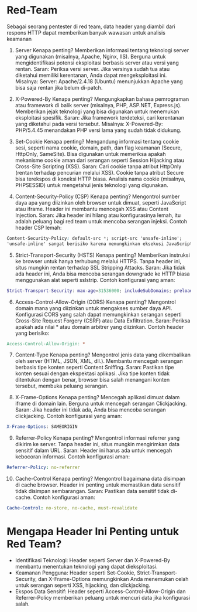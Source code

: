 # Red-Team
Sebagai seorang pentester di red team, data header yang diambil dari respons HTTP dapat memberikan banyak wawasan untuk analisis keamanan

1. Server
Kenapa penting?
Memberikan informasi tentang teknologi server yang digunakan (misalnya, Apache, Nginx, IIS).
Berguna untuk mengidentifikasi potensi eksploitasi berbasis server atau versi yang rentan.
Saran:
Periksa versi server. Jika versinya sudah tua atau diketahui memiliki kerentanan, Anda dapat mengeksploitasi ini.
Misalnya: Server: Apache/2.4.18 (Ubuntu) menunjukkan Apache yang bisa saja rentan jika belum di-patch.

2. X-Powered-By
Kenapa penting?
Mengungkapkan bahasa pemrograman atau framework di balik server (misalnya, PHP, ASP.NET, Express.js).
Memberikan jejak teknologi yang bisa digunakan untuk menemukan eksploitasi spesifik.
Saran:
Jika framework terdeteksi, cari kerentanan yang diketahui pada versi tersebut.
Misalnya: X-Powered-By: PHP/5.4.45 menandakan PHP versi lama yang sudah tidak didukung.

3. Set-Cookie
Kenapa penting?
Mengandung informasi tentang cookie sesi, seperti nama cookie, domain, path, dan flag keamanan (Secure, HttpOnly, SameSite).
Bisa digunakan untuk memeriksa apakah mekanisme cookie aman dari serangan seperti Session Hijacking atau Cross-Site Scripting (XSS).
Saran:
Cari cookie tanpa atribut HttpOnly (rentan terhadap pencurian melalui XSS).
Cookie tanpa atribut Secure bisa terekspos di koneksi HTTP biasa.
Analisis nama cookie (misalnya, PHPSESSID) untuk mengetahui jenis teknologi yang digunakan.

4. Content-Security-Policy (CSP)
Kenapa penting?
Mengontrol sumber daya apa yang diizinkan oleh browser untuk dimuat, seperti JavaScript atau iframe.
Header ini membantu mencegah XSS atau Content Injection.
Saran:
Jika header ini hilang atau konfigurasinya lemah, itu adalah peluang bagi red team untuk mencoba serangan injeksi.
Contoh header CSP lemah:
``` css
Content-Security-Policy: default-src *; script-src 'unsafe-inline';
'unsafe-inline' sangat berisiko karena memungkinkan eksekusi JavaScript langsung.
```
5. Strict-Transport-Security (HSTS)
Kenapa penting?
Memberikan instruksi ke browser untuk hanya terhubung melalui HTTPS.
Tanpa header ini, situs mungkin rentan terhadap SSL Stripping Attacks.
Saran:
Jika tidak ada header ini, Anda bisa mencoba serangan downgrade ke HTTP biasa menggunakan alat seperti sslstrip.
Contoh konfigurasi yang aman:
``` lua
Strict-Transport-Security: max-age=31536000; includeSubDomains; preload
```
6. Access-Control-Allow-Origin (CORS)
Kenapa penting?
Mengontrol domain mana yang diizinkan untuk mengakses sumber daya API.
Konfigurasi CORS yang salah dapat memungkinkan serangan seperti Cross-Site Request Forgery (CSRF) atau Data Exfiltration.
Saran:
Periksa apakah ada nilai * atau domain arbitrer yang diizinkan.
Contoh header yang berisiko:
``` makefile
Access-Control-Allow-Origin: *
```
7. Content-Type
Kenapa penting?
Mengontrol jenis data yang dikembalikan oleh server (HTML, JSON, XML, dll.).
Membantu mencegah serangan berbasis tipe konten seperti Content Sniffing.
Saran:
Pastikan tipe konten sesuai dengan ekspektasi aplikasi.
Jika tipe konten tidak ditentukan dengan benar, browser bisa salah menangani konten tersebut, membuka peluang serangan.

8. X-Frame-Options
Kenapa penting?
Mencegah aplikasi dimuat dalam iframe di domain lain.
Berguna untuk mencegah serangan Clickjacking.
Saran:
Jika header ini tidak ada, Anda bisa mencoba serangan clickjacking.
Contoh konfigurasi yang aman:
```mathematica
X-Frame-Options: SAMEORIGIN
```
9. Referrer-Policy
Kenapa penting?
Mengontrol informasi referrer yang dikirim ke server.
Tanpa header ini, situs mungkin mengirimkan data sensitif dalam URL.
Saran:
Header ini harus ada untuk mencegah kebocoran informasi.
Contoh konfigurasi aman:
```yaml
Referrer-Policy: no-referrer
```
10. Cache-Control
Kenapa penting?
Mengontrol bagaimana data disimpan di cache browser.
Header ini penting untuk memastikan data sensitif tidak disimpan sembarangan.
Saran:
Pastikan data sensitif tidak di-cache.
Contoh konfigurasi aman:
```yaml
Cache-Control: no-store, no-cache, must-revalidate
```

# Mengapa Header Ini Penting untuk Red Team?
- Identifikasi Teknologi: Header seperti Server dan X-Powered-By membantu menentukan teknologi yang dapat dieksploitasi.
- Keamanan Pengguna: Header seperti Set-Cookie, Strict-Transport-Security, dan X-Frame-Options memungkinkan Anda menemukan celah untuk serangan seperti XSS, hijacking, dan clickjacking.
- Ekspos Data Sensitif: Header seperti Access-Control-Allow-Origin dan Referrer-Policy memberikan peluang untuk mencuri data jika konfigurasi salah.
